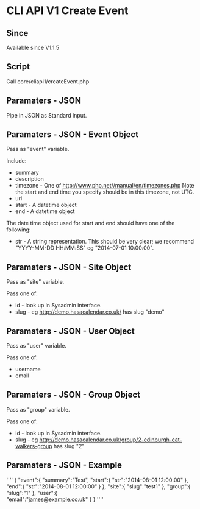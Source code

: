 # CLI API V1 Create Event

## Since

Available since V1.1.5

## Script

Call core/cliapi1/createEvent.php

## Paramaters - JSON

Pipe in JSON as Standard input.

## Paramaters - JSON - Event Object

Pass as "event" variable.

Include:

  *  summary
  *  description
  *  timezone - One of http://www.php.net//manual/en/timezones.php Note the start and end time you specify should be in this timezone, not UTC.
  *  url
  *  start - A datetime object
  *  end - A datetime object

The date time object used for start and end should have one of the following:

  *  str - A string representation. This should be very clear; we recommend "YYYY-MM-DD HH:MM:SS" eg "2014-07-01 10:00:00".

## Paramaters - JSON - Site Object

Pass as "site" variable.

Pass one of:

  *  id - look up in Sysadmin interface.
  *  slug - eg http://demo.hasacalendar.co.uk/ has slug "demo"

## Paramaters - JSON - User Object

Pass as "user" variable.

Pass one of:

  *  username
  *  email

## Paramaters - JSON - Group Object

Pass as "group" variable.

Pass one of:

  *  id - look up in Sysadmin interface.
  *  slug - eg http://demo.hasacalendar.co.uk/group/2-edinburgh-cat-walkers-group has slug "2"

## Paramaters - JSON - Example

''''
{
	"event":{
		"summary":"Test",
		"start":{
			"str":"2014-08-01 12:00:00"
		},
		"end":{
			"str":"2014-08-01 12:00:00"
		}
	},
	"site":{
		"slug":"test1"
	},
	"group":{
		"slug":"1"
	},
	"user":{	
		"email":"james@example.co.uk"
	}
}
''''


